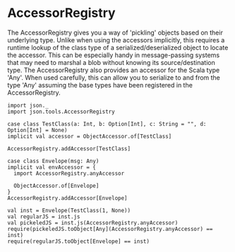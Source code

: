 AccessorRegistry
================

The AccessorRegistry gives you a way of 'pickling' objects based on their underlying type. Unlike when
using the accessors implicitly, this requires a runtime lookup of the class type of a serialized/deserialized object to
locate the accessor. This can be especially handy in message-passing systems that may need to marshal
a blob without knowing its source/destination type. The AccessorRegistry also provides an accessor for the Scala
type 'Any'. When used carefully, this can allow you to serialize to and from the type 'Any' assuming
the base types have been registered in the AccessorRegistry.

```tut
import json._
import json.tools.AccessorRegistry

case class TestClass(a: Int, b: Option[Int], c: String = "", d: Option[Int] = None)
implicit val accessor = ObjectAccessor.of[TestClass]

AccessorRegistry.addAccessor[TestClass]
```

```tut
case class Envelope(msg: Any)
implicit val envAccessor = {
  import AccessorRegistry.anyAccessor

  ObjectAccessor.of[Envelope]
}
AccessorRegistry.addAccessor[Envelope]

val inst = Envelope(TestClass(1, None))
val regularJS = inst.js
val pickeledJS = inst.js(AccessorRegistry.anyAccessor)
require(pickeledJS.toObject[Any](AccessorRegistry.anyAccessor) == inst)
require(regularJS.toObject[Envelope] == inst)
```